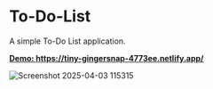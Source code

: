 # To-Do-List
A simple To-Do List application.<br>

<b><u>Demo: https://tiny-gingersnap-4773ee.netlify.app/</u></b>

![Screenshot 2025-04-03 115315](https://github.com/user-attachments/assets/5bd032e4-6f15-457f-af73-1f9bee6e0a42)
